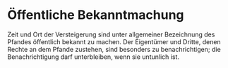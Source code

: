 # Öffentliche Bekanntmachung

Zeit und Ort der Versteigerung sind unter allgemeiner Bezeichnung des Pfandes öffentlich bekannt zu machen. Der Eigentümer und Dritte, denen Rechte an dem Pfande zustehen, sind besonders zu benachrichtigen; die Benachrichtigung darf unterbleiben, wenn sie untunlich ist. 

